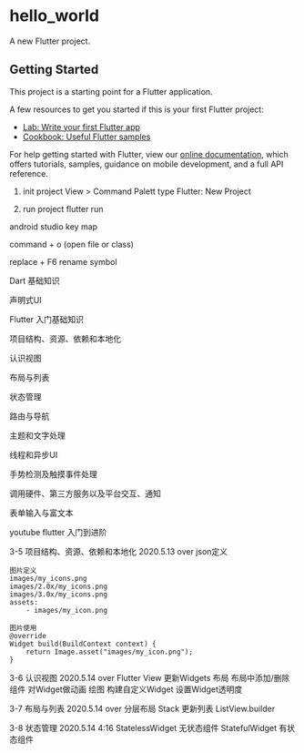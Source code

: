 # hello_world

A new Flutter project.

## Getting Started

This project is a starting point for a Flutter application.

A few resources to get you started if this is your first Flutter project:

- [Lab: Write your first Flutter app](https://flutter.dev/docs/get-started/codelab)
- [Cookbook: Useful Flutter samples](https://flutter.dev/docs/cookbook)

For help getting started with Flutter, view our
[online documentation](https://flutter.dev/docs), which offers tutorials,
samples, guidance on mobile development, and a full API reference.


1. init project
  View > Command Palett
  type Flutter: New Project

1. run project 
  flutter run


android studio key map

command + o (open file or class)

replace + F6 rename symbol


Dart 基础知识

声明式UI

Flutter 入门基础知识

项目结构、资源、依赖和本地化

认识视图

布局与列表

状态管理

路由与导航

主题和文字处理

线程和异步UI

手势检测及触摸事件处理

调用硬件、第三方服务以及平台交互、通知

表单输入与富文本

youtube flutter 入门到进阶

3-5 项目结构、资源、依赖和本地化  2020.5.13  over
    json定义


    图片定义
    images/my_icons.png
    images/2.0x/my_icons.png
    images/3.0x/my_icons.png
    assets:
        - images/my_icon.png

    图片使用
    @override
    Widget build(BuildContext context) {
        return Image.asset("images/my_icon.png");
    }

3-6  认识视图  2020.5.14  over
    Flutter View
    更新Widgets
    布局
    布局中添加/删除组件
    对Widget做动画
    绘图
    构建自定义Widget
    设置Widget透明度


3-7  布局与列表  2020.5.14  over
    分层布局  Stack
    更新列表  ListView.builder


3-8  状态管理 2020.5.14    4:16
    StatelessWidget  无状态组件
    StatefulWidget   有状态组件






